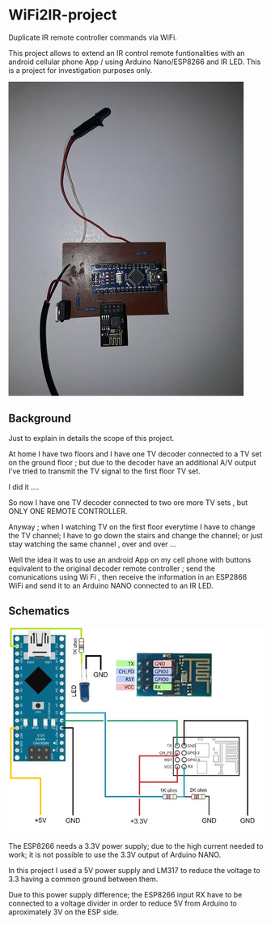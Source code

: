 # WiFi2IR-project
Duplicate IR remote controller commands via WiFi. 

This project allows to extend an IR control remote funtionalities with an android cellular phone App / using Arduino Nano/ESP8266 and IR LED.
This is a project for investigation purposes only.


![wificard](Wifi.jpg)

## Background

Just to explain in details the scope of this project.

At home I have two floors and I have one TV decoder connected to a TV set on the ground floor ; but due to the decoder have an additional A/V output I've tried to transmit the TV signal to the first floor TV set.

I did it ....

So now I have one TV decoder connected to two ore more TV sets , but ONLY ONE REMOTE CONTROLLER.

Anyway ; when I watching TV on the first floor everytime I have to change the TV channel; I have to go down the stairs and change the channel; or just stay watching the same channel , over and over ...

Well the idea it was to use an android App on my cell phone with buttons equivalent to the original decoder remote controller ; send the comunications using Wi Fi , then receive the information in an ESP2866 WiFi and send it to an Arduino NANO connected to an IR LED.

## Schematics

![Schematics](nano1.jpg)

The ESP8266 needs a 3.3V power supply; due to the high current needed to work; it is not possible to use the 3.3V output of Arduino NANO.

In this project I used a 5V power supply and LM317 to reduce the voltage to 3.3 having a common ground between them.

Due to this power supply difference; the ESP8266 input RX have to be connected to a voltage divider in order to reduce 5V from Arduino to aproximately 3V on the ESP side.   



